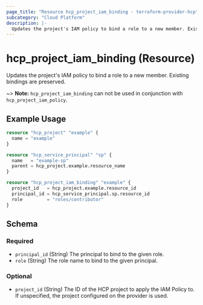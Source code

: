 ```yaml
---
page_title: "Resource hcp_project_iam_binding - terraform-provider-hcp"
subcategory: "Cloud Platform"
description: |-
  Updates the project's IAM policy to bind a role to a new member. Existing bindings are preserved.
---
```


# hcp_project_iam_binding (Resource)

Updates the project's IAM policy to bind a role to a new member. Existing bindings are preserved.

~> **Note:** `hcp_project_iam_binding` can not be used in conjunction with
`hcp_project_iam_policy`.

## Example Usage

```terraform
resource "hcp_project" "example" {
  name = "example"
}

resource "hcp_service_principal" "sp" {
  name   = "example-sp"
  parent = hcp_project.example.resource_name
}

resource "hcp_project_iam_binding" "example" {
  project_id   = hcp_project.example.resource_id
  principal_id = hcp_service_principal.sp.resource_id
  role         = "roles/contributor"
}
```

<!-- schema generated by tfplugindocs -->
## Schema

### Required

- `principal_id` (String) The principal to bind to the given role.
- `role` (String) The role name to bind to the given principal.

### Optional

- `project_id` (String) The ID of the HCP project to apply the IAM Policy to. If unspecified, the project configured on the provider is used.
